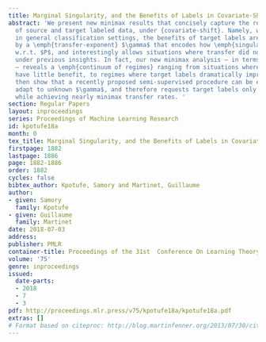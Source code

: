 ```yaml
---
title: Marginal Singularity, and the Benefits of Labels in Covariate-Shift
abstract: 'We present new minimax results that concisely capture the relative benefits
  of source and target labeled data, under {covariate-shift}. Namely, we show that,
  in general classification settings, the benefits of target labels are controlled
  by a \emph{transfer-exponent} $\gamma$ that encodes how \emph{singular} $Q$ is locally
  w.r.t. $P$, and interestingly allows situations where transfer did not seem possible
  under previous insights. In fact, our new minimax analysis – in terms of $\gamma$
  – reveals a \emph{continuum of regimes} ranging from situations where target labels
  have little benefit, to regimes where target labels dramatically improve classification.  We
  then show that a recently proposed semi-supervised procedure can be extended to
  adapt to unknown $\gamma$, and therefore requests target labels only when beneficial,
  while achieving nearly minimax transfer rates. '
section: Regular Papers
layout: inproceedings
series: Proceedings of Machine Learning Research
id: kpotufe18a
month: 0
tex_title: Marginal Singularity, and the Benefits of Labels in Covariate-Shift
firstpage: 1882
lastpage: 1886
page: 1882-1886
order: 1882
cycles: false
bibtex_author: Kpotufe, Samory and Martinet, Guillaume
author:
- given: Samory
  family: Kpotufe
- given: Guillaume
  family: Martinet
date: 2018-07-03
address: 
publisher: PMLR
container-title: Proceedings of the 31st  Conference On Learning Theory
volume: '75'
genre: inproceedings
issued:
  date-parts:
  - 2018
  - 7
  - 3
pdf: http://proceedings.mlr.press/v75/kpotufe18a/kpotufe18a.pdf
extras: []
# Format based on citeproc: http://blog.martinfenner.org/2013/07/30/citeproc-yaml-for-bibliographies/
---
```

